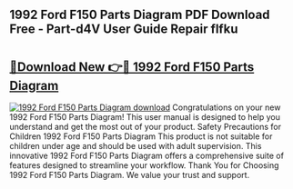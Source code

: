 ## 1992 Ford F150 Parts Diagram PDF Download Free - Part-d4V User Guide Repair flfku

# <h2><a href="http://dfiuyj.blite.top/?on=1992+Ford+F150+Parts+Diagram">🔗Download New 👉🔴 1992 Ford F150 Parts Diagram</a></h2>

[![1992 Ford F150 Parts Diagram download](https://i.imgur.com/lujVjoI.png)](http://dfiuyj.blite.top/?on=1992+Ford+F150+Parts+Diagram)
Congratulations on your new 1992 Ford F150 Parts Diagram! This user manual is designed to help you understand and get the most out of your product. Safety Precautions for Children 1992 Ford F150 Parts Diagram This product is not suitable for children under age and should be used with adult supervision. This innovative 1992 Ford F150 Parts Diagram offers a comprehensive suite of features designed to streamline your workflow. Thank You for Choosing 1992 Ford F150 Parts Diagram. We value your trust and support.
